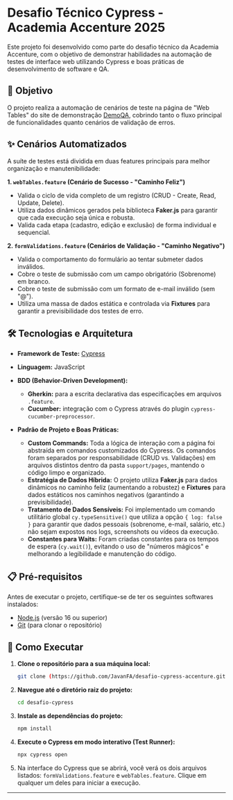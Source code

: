 # Desafio Técnico Cypress - Academia Accenture 2025

Este projeto foi desenvolvido como parte do desafio técnico da Academia Accenture, com o objetivo de demonstrar habilidades na automação de testes de interface web utilizando Cypress e boas práticas de desenvolvimento de software e QA.

## 🎯 Objetivo

O projeto realiza a automação de cenários de teste na página de "Web Tables" do site de demonstração [DemoQA](https://demoqa.com/webtables), cobrindo tanto o fluxo principal de funcionalidades quanto cenários de validação de erros.

## ✨ Cenários Automatizados

A suíte de testes está dividida em duas features principais para melhor organização e manutenibilidade:

**1. `webTables.feature` (Cenário de Sucesso - "Caminho Feliz")**
* Valida o ciclo de vida completo de um registro (CRUD - Create, Read, Update, Delete).
* Utiliza dados dinâmicos gerados pela biblioteca **Faker.js** para garantir que cada execução seja única e robusta.
* Valida cada etapa (cadastro, edição e exclusão) de forma individual e sequencial.

**2. `formValidations.feature` (Cenários de Validação - "Caminho Negativo")**
* Valida o comportamento do formulário ao tentar submeter dados inválidos.
* Cobre o teste de submissão com um campo obrigatório (Sobrenome) em branco.
* Cobre o teste de submissão com um formato de e-mail inválido (sem "@").
* Utiliza uma massa de dados estática e controlada via **Fixtures** para garantir a previsibilidade dos testes de erro.

## 🛠️ Tecnologias e Arquitetura

* **Framework de Teste:** [Cypress](https://www.cypress.io/)
* **Linguagem:** JavaScript
* **BDD (Behavior-Driven Development):**
    * **Gherkin:** para a escrita declarativa das especificações em arquivos `.feature`.
    * **Cucumber:** integração com o Cypress através do plugin `cypress-cucumber-preprocessor`.

* **Padrão de Projeto e Boas Práticas:**
    * **Custom Commands:** Toda a lógica de interação com a página foi abstraída em comandos customizados do Cypress. Os comandos foram separados por responsabilidade (CRUD vs. Validações) em arquivos distintos dentro da pasta `support/pages`, mantendo o código limpo e organizado.
    * **Estratégia de Dados Híbrida:** O projeto utiliza **Faker.js** para dados dinâmicos no caminho feliz (aumentando a robustez) e **Fixtures** para dados estáticos nos caminhos negativos (garantindo a previsibilidade).
    * **Tratamento de Dados Sensíveis:** Foi implementado um comando utilitário global `cy.typeSensitive()` que utiliza a opção `{ log: false }` para garantir que dados pessoais (sobrenome, e-mail, salário, etc.) não sejam expostos nos logs, screenshots ou vídeos da execução.
    * **Constantes para Waits:** Foram criadas constantes para os tempos de espera (`cy.wait()`), evitando o uso de "números mágicos" e melhorando a legibilidade e manutenção do código.

## 📋 Pré-requisitos

Antes de executar o projeto, certifique-se de ter os seguintes softwares instalados:

* [Node.js](https://nodejs.org/en/) (versão 16 ou superior)
* [Git](https://git-scm.com/) (para clonar o repositório)

## 🚀 Como Executar

1.  **Clone o repositório para a sua máquina local:**
    ```bash
    git clone (https://github.com/JavanFA/desafio-cypress-accenture.git)
    ```

2.  **Navegue até o diretório raiz do projeto:**
    ```bash
    cd desafio-cypress
    ```

3.  **Instale as dependências do projeto:**
    ```bash
    npm install
    ```

4.  **Execute o Cypress em modo interativo (Test Runner):**
    ```bash
    npx cypress open
    ```

5.  Na interface do Cypress que se abrirá, você verá os dois arquivos listados: `formValidations.feature` e `webTables.feature`. Clique em qualquer um deles para iniciar a execução.

---
